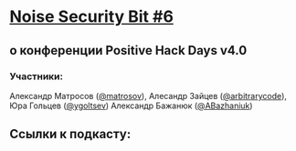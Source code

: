 [Noise Security Bit #6](http://noisebit.podster.fm/7)
=====
## о конференции Positive Hack Days v4.0


### Участники:
Александр Матросов ([@matrosov](https://twitter.com/matrosov)),
Алесандр Зайцев ([@arbitrarycode](https://twitter.com/arbitrarycode)),
Юра Гольцев ([@ygoltsev](https://twitter.com/ygoltsev))
Александр Бажанюк ([@ABazhaniuk](https://twitter.com/ABazhaniuk))


## Ссылки к подкасту:
